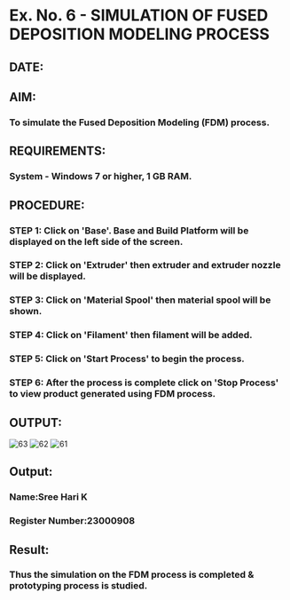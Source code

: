# Ex. No. 6 - SIMULATION OF FUSED DEPOSITION MODELING PROCESS

## DATE: 
## AIM:
### To simulate the Fused Deposition Modeling (FDM) process.

## REQUIREMENTS:
### System - Windows 7 or higher, 1 GB RAM.

## PROCEDURE:
### STEP 1: Click on 'Base'. Base and Build Platform will be displayed on the left side of the screen.
### STEP 2: Click on 'Extruder' then extruder and extruder nozzle will be displayed.
### STEP 3: Click on 'Material Spool' then material spool will be shown.
### STEP 4: Click on 'Filament' then filament will be added.
### STEP 5: Click on 'Start Process' to begin the process.
### STEP 6: After the process is complete click on 'Stop Process' to view product generated using FDM process.

## OUTPUT:
![63](https://github.com/sreehari2315/Ex.-No---6.-SIMULATION-OF-FUSED-DEPOSITION-MODELING-PROCESS/assets/139331590/e18329a3-36ae-4055-b234-4e0a80a4c6eb)
![62](https://github.com/sreehari2315/Ex.-No---6.-SIMULATION-OF-FUSED-DEPOSITION-MODELING-PROCESS/assets/139331590/44852007-37a2-4371-9e28-704e7cbaf2d2)
![61](https://github.com/sreehari2315/Ex.-No---6.-SIMULATION-OF-FUSED-DEPOSITION-MODELING-PROCESS/assets/139331590/35bb0347-a851-41a0-ab67-f113232b201e)

## Output:

### Name:Sree Hari K
### Register Number:23000908

## Result:
### Thus the simulation on the FDM process is completed & prototyping process is studied.
